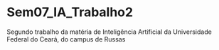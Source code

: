 # Sem07_IA_Trabalho2
Segundo trabalho da matéria de Inteligência Artificial da Universidade Federal do Ceará, do campus de Russas
